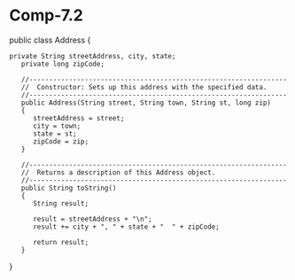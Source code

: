 # Comp-7.2

public class Address {
    
    private String streetAddress, city, state;
	   private long zipCode;

	   //-----------------------------------------------------------------
	   //  Constructor: Sets up this address with the specified data.
	   //-----------------------------------------------------------------
	   public Address(String street, String town, String st, long zip)
	   {
	      streetAddress = street;
	      city = town;
	      state = st;
	      zipCode = zip;
	   }

	   //-----------------------------------------------------------------
	   //  Returns a description of this Address object.
	   //-----------------------------------------------------------------
	   public String toString()
	   {
	      String result;

	      result = streetAddress + "\n";
	      result += city + ", " + state + "  " + zipCode;

	      return result;
	   }


}
